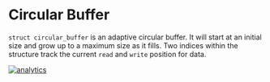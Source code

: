<!--
title: "circular_buffer"
custom_edit_url: https://github.com/netdata/netdata/edit/master/libnetdata/circular_buffer/README.md
-->

# Circular Buffer

`struct circular_buffer` is an adaptive circular buffer. It will start at an initial size
and grow up to a maximum size as it fills. Two indices within the structure track the current
`read` and `write` position for data.

[![analytics](https://www.google-analytics.com/collect?v=1&aip=1&t=pageview&_s=1&ds=github&dr=https%3A%2F%2Fgithub.com%2Fnetdata%2Fnetdata&dl=https%3A%2F%2Fmy-netdata.io%2Fgithub%2Flibnetdata%2Fcircular_buffer%2README&_u=MAC~&cid=5792dfd7-8dc4-476b-af31-da2fdb9f93d2&tid=UA-64295674-3)]()
